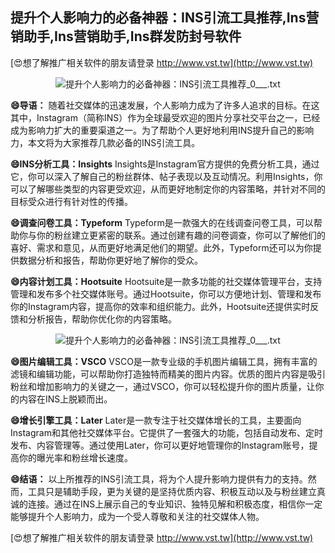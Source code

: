 ## **提升个人影响力的必备神器：INS引流工具推荐,Ins营销助手,Ins营销助手,Ins群发防封号软件**

[😍想了解推广相关软件的朋友请登录 http://www.vst.tw](http://www.vst.tw)

 <center><img src="https://vst.tw/MP4/tuiguang/png/8.png" alt="提升个人影响力的必备神器：INS引流工具推荐_0___.txt"></center>

**😄导语：**
随着社交媒体的迅速发展，个人影响力成为了许多人追求的目标。在这其中，Instagram（简称INS）作为全球最受欢迎的图片分享社交平台之一，已经成为影响力扩大的重要渠道之一。为了帮助个人更好地利用INS提升自己的影响力，本文将为大家推荐几款必备的INS引流工具。

**😄INS分析工具：Insights**
Insights是Instagram官方提供的免费分析工具，通过它，你可以深入了解自己的粉丝群体、帖子表现以及互动情况。利用Insights，你可以了解哪些类型的内容更受欢迎，从而更好地制定你的内容策略，并针对不同的目标受众进行有针对性的传播。

**😄调查问卷工具：Typeform**
Typeform是一款强大的在线调查问卷工具，可以帮助你与你的粉丝建立更紧密的联系。通过创建有趣的问卷调查，你可以了解他们的喜好、需求和意见，从而更好地满足他们的期望。此外，Typeform还可以为你提供数据分析和报告，帮助你更好地了解你的受众。

**😄内容计划工具：Hootsuite**
Hootsuite是一款多功能的社交媒体管理平台，支持管理和发布多个社交媒体账号。通过Hootsuite，你可以方便地计划、管理和发布你的Instagram内容，提高你的效率和组织能力。此外，Hootsuite还提供实时反馈和分析报告，帮助你优化你的内容策略。

 <center><img src="https://vst.tw/MP4/tuiguang/png/0.png" alt="提升个人影响力的必备神器：INS引流工具推荐_0___.txt"></center>

**😄图片编辑工具：VSCO**
VSCO是一款专业级的手机图片编辑工具，拥有丰富的滤镜和编辑功能，可以帮助你打造独特而精美的图片内容。优质的图片内容是吸引粉丝和增加影响力的关键之一，通过VSCO，你可以轻松提升你的图片质量，让你的内容在INS上脱颖而出。

**😄增长引擎工具：Later**
Later是一款专注于社交媒体增长的工具，主要面向Instagram和其他社交媒体平台。它提供了一套强大的功能，包括自动发布、定时发布、内容管理等。通过使用Later，你可以更好地管理你的Instagram账号，提高你的曝光率和粉丝增长速度。

**😄结语：**
以上所推荐的INS引流工具，将为个人提升影响力提供有力的支持。然而，工具只是辅助手段，更为关键的是坚持优质内容、积极互动以及与粉丝建立真诚的连接。通过在INS上展示自己的专业知识、独特见解和积极态度，相信你一定能够提升个人影响力，成为一个受人尊敬和关注的社交媒体人物。

[😍想了解推广相关软件的朋友请登录 http://www.vst.tw](http://www.vst.tw)



